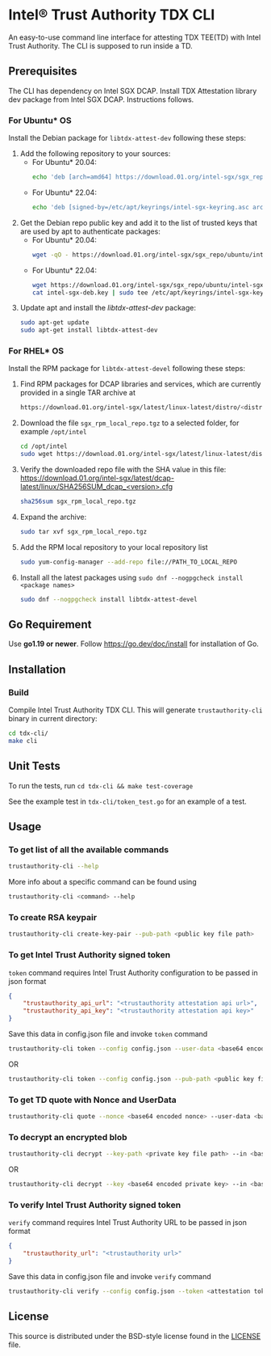 # Intel® Trust Authority TDX CLI
An easy-to-use command line interface for attesting TDX TEE(TD) with Intel Trust Authority. The CLI is supposed to run inside a TD.

## Prerequisites

The CLI has dependency on Intel SGX DCAP. Install TDX Attestation library dev package from Intel SGX DCAP. Instructions follows.

### For Ubuntu* OS
Install the Debian package for `libtdx-attest-dev` following these steps:

1. Add the following repository to your sources:
    * For Ubuntu* 20.04:
        ```sh
        echo 'deb [arch=amd64] https://download.01.org/intel-sgx/sgx_repo/ubuntu focal main' | sudo tee /etc/apt/sources.list.d/intel-sgx.list
        ```
    * For Ubuntu* 22.04:
        ```sh
        echo 'deb [signed-by=/etc/apt/keyrings/intel-sgx-keyring.asc arch=amd64] https://download.01.org/intel-sgx/sgx_repo/ubuntu jammy main' | sudo tee /etc/apt/sources.list.d/intel-sgx.list
        ```
2. Get the Debian repo public key and add it to the list of trusted keys that are used by apt to authenticate packages:
    * For Ubuntu* 20.04:
        ```sh
        wget -qO - https://download.01.org/intel-sgx/sgx_repo/ubuntu/intel-sgx-deb.key | sudo apt-key add
        ```
    * For Ubuntu* 22.04:
        ```sh
        wget https://download.01.org/intel-sgx/sgx_repo/ubuntu/intel-sgx-deb.key
        cat intel-sgx-deb.key | sudo tee /etc/apt/keyrings/intel-sgx-keyring.asc > /dev/null
        ```
3. Update apt and install the *libtdx-attest-dev* package:
    ```sh
    sudo apt-get update
    sudo apt-get install libtdx-attest-dev
    ```

### For RHEL* OS
Install the RPM package for `libtdx-attest-devel` following these steps:

1. Find RPM packages for DCAP libraries and services, which are currently provided in a single TAR archive at
    ```sh
    https://download.01.org/intel-sgx/latest/linux-latest/distro/<distro>/
    ```
2. Download the file `sgx_rpm_local_repo.tgz` to a selected folder, for example `/opt/intel`
    ```sh
    cd /opt/intel
    sudo wget https://download.01.org/intel-sgx/latest/linux-latest/distro/<distro>/sgx_rpm_local_repo.tgz
    ```
3. Verify the downloaded repo file with the SHA value in this file:
    https://download.01.org/intel-sgx/latest/dcap-latest/linux/SHA256SUM_dcap_<version>.cfg
    ```sh
    sha256sum sgx_rpm_local_repo.tgz
    ```
4. Expand the archive:
    ```sh
    sudo tar xvf sgx_rpm_local_repo.tgz
    ```
5. Add the RPM local repository to your local repository list
    ```sh
    sudo yum-config-manager --add-repo file://PATH_TO_LOCAL_REPO
    ```
6. Install all the latest packages using `sudo dnf --nogpgcheck install <package names>`
    ```sh
    sudo dnf --nogpgcheck install libtdx-attest-devel
    ```

## Go Requirement

Use <b>go1.19 or newer</b>. Follow https://go.dev/doc/install for installation of Go.

## Installation

### Build
Compile Intel Trust Authority TDX CLI. This will generate `trustauthority-cli` binary in current directory:

```sh
cd tdx-cli/
make cli
```

## Unit Tests

To run the tests, run `cd tdx-cli && make test-coverage`

See the example test in `tdx-cli/token_test.go` for an example of a test.

## Usage

### To get list of all the available commands

```sh
trustauthority-cli --help
```
More info about a specific command can be found using
```sh
trustauthority-cli <command> --help
```

### To create RSA keypair

```sh
trustauthority-cli create-key-pair --pub-path <public key file path>
```

### To get Intel Trust Authority signed token

`token` command requires Intel Trust Authority configuration to be passed in json format
```json
{
    "trustauthority_api_url": "<trustauthority attestation api url>",
    "trustauthority_api_key": "<trustauthority attestation api key>"
}
```
Save this data in config.json file and invoke `token` command
```sh
trustauthority-cli token --config config.json --user-data <base64 encoded userdata> --policy-ids <comma separated trustauthority attestation policy ids>
```
OR
```sh
trustauthority-cli token --config config.json --pub-path <public key file path> --policy-ids <comma separated trustauthority attestation policy ids>
```

### To get TD quote with Nonce and UserData

```sh
trustauthority-cli quote --nonce <base64 encoded nonce> --user-data <base64 encoded userdata>
```

### To decrypt an encrypted blob

```sh
trustauthority-cli decrypt --key-path <private key file path> --in <base64 encoded encrypted blob>
```
OR
```sh
trustauthority-cli decrypt --key <base64 encoded private key> --in <base64 encoded encrypted blob>
```

### To verify Intel Trust Authority signed token

`verify` command requires Intel Trust Authority URL to be passed in json format
```json
{
    "trustauthority_url": "<trustauthority url>"
}
```
Save this data in config.json file and invoke `verify` command
```sh
trustauthority-cli verify --config config.json --token <attestation token in JWT format>
```

## License

This source is distributed under the BSD-style license found in the [LICENSE](../LICENSE)
file.
